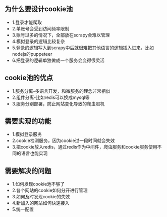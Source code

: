 ## 为什么要设计cookie池
- 1.登录才能爬取
- 2.单账号会受到访问频率限制
- 3.账号过多的情况下，全部放在scrapy会难以管理
- 4.模拟登录的逻辑比较复杂
- 5.登录的逻辑写入到scrapy中后就很难把其他语言的逻辑插入进来，比如nodejs的puppeteer
- 6.把登录的逻辑单独做成一个服务会变得很灵活

## cookie池的优点
- 1.服务分离-多语言开发，和微服务的理念非常相似
- 2.组件分离-比如redis可以换成mysql等
- 3.服务分别部署，防止网站变化导致的爬虫宕机


## 需要实现的功能
- 1.模拟登录服务
- 2.cookie检测服务，因为cookie过一段时间就会失效
- 3.把cookie放入redis，通过redis作为中间件，爬虫服务和cookie服务使用不同的语言也能实现

## 需要解决的问题
- 1.如何发现cookie池不够了
- 2.各个网站的cookie如何分开进行管理
- 3.如何及时发现cookie的失效
- 4.新加入的网站如何快速接入
- 5.统一配置
